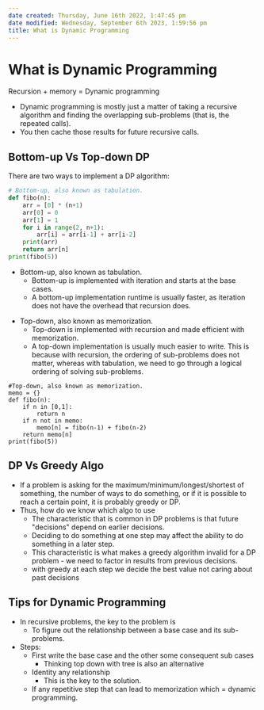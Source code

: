 ```yaml
---
date created: Thursday, June 16th 2022, 1:47:45 pm
date modified: Wednesday, September 6th 2023, 1:59:56 pm
title: What is Dynamic Programming
---
```


# What is Dynamic Programming

Recursion + memory = Dynamic programming

  * Dynamic programming is mostly just a matter of taking a recursive algorithm and finding the overlapping sub-problems (that is, the repeated calls).
  * You then cache those results for future recursive calls.

## Bottom-up Vs Top-down DP

There are two ways to implement a DP algorithm:

```python
# Bottom-up, also known as tabulation.  
def fibo(n):
	arr = [0] * (n+1)
	arr[0] = 0
	arr[1] = 1
	for i in range(2, n+1):
		arr[i] = arr[i-1] + arr[i-2]
	print(arr)
	return arr[n]
print(fibo(5))
```

  - Bottom-up, also known as tabulation.
	  - Bottom-up is implemented with iteration and starts at the base cases.
	  - A bottom-up implementation runtime is usually faster, as iteration does not have the overhead that recursion does.

  * Top-down, also known as memorization.
	  * Top-down is implemented with recursion and made efficient with memorization.
	  * A top-down implementation is usually much easier to write. This is because with recursion, the ordering of sub-problems does not matter, whereas with tabulation, we need to go through a logical ordering of solving sub-problems.

```
#Top-down, also known as memorization.  
memo = {}
def fibo(n):
	if n in [0,1]:
		return n
	if n not in memo:
		memo[n] = fibo(n-1) + fibo(n-2)
	return memo[n]
print(fibo(5))
```

## DP Vs Greedy Algo

* If a problem is asking for the maximum/minimum/longest/shortest of something, the number of ways to do something, or if it is possible to reach a certain point, it is probably greedy or DP.
* Thus, how do we know which algo to use
	* The characteristic that is common in DP problems is that future "decisions" depend on earlier decisions.
	* Deciding to do something at one step may affect the ability to do something in a later step.
	* This characteristic is what makes a greedy algorithm invalid for a DP problem - we need to factor in results from previous decisions.
	* with greedy at each step we decide the best value not caring about past decisions

## Tips for Dynamic Programming

* In recursive problems, the key to the problem is
	* To figure out the relationship between a base case and its sub-problems.
* Steps:
	* First write the base case and the other some consequent sub cases
		* Thinking top down with tree is also an alternative
	* Identity any relationship
		* This is the key to the solution.
	* If any repetitive step that can lead to memorization which = dynamic programming.

